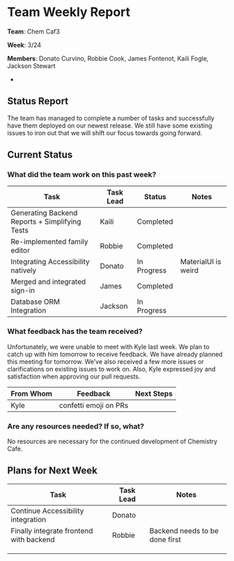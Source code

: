 # Team Weekly Report

**Team**: Chem Caf3

**Week**: 3/24

**Members**: Donato Curvino, Robbie Cook, James Fontenot, Kaili Fogle, Jackson Stewart

*

## Status Report

The team has managed to complete a number of tasks and successfully have them deployed on our newest release. We still have some existing issues to iron out that we will shift our focus towards going forward.

## Current Status

### What did the team work on this past week?

| Task | Task Lead | Status | Notes |
| ---- | --------- | ------ | ----- |
| Generating Backend Reports + Simplifying Tests | Kaili | Completed | |
|Re-implemented family editor|Robbie|Completed|       |
| Integrating Accessibility natively  | Donato | In Progress | MaterialUI is weird |
|Merged and integrated sign-in |James | Completed ||
| Database ORM Integration | Jackson | In Progress |       |

### What feedback has the team received?
Unfortunately, we were unable to meet with Kyle last week. We plan to catch up with him tomorrow to receive feedback. We have already planned this meeting for tomorrow. We’ve also received a few more issues or clarifications on existing issues to work on. Also, Kyle expressed joy and satisfaction when approving our pull requests.

| From Whom | Feedback | Next Steps |
| --------- | -------- | ---------- |
| Kyle | confetti emoji on PRs |            |

### Are any resources needed? If so, what?

No resources are necessary for the continued development of Chemistry Cafe.

## Plans for Next Week

| Task | Task Lead | Notes |
| ---- | --------- | ----- |
| Continue Accessibility integration  | Donato |       |
|Finally integrate frontend with backend|Robbie|Backend needs to be done first|
|      |           |       |
|      |           |       |
|      |           |       |


